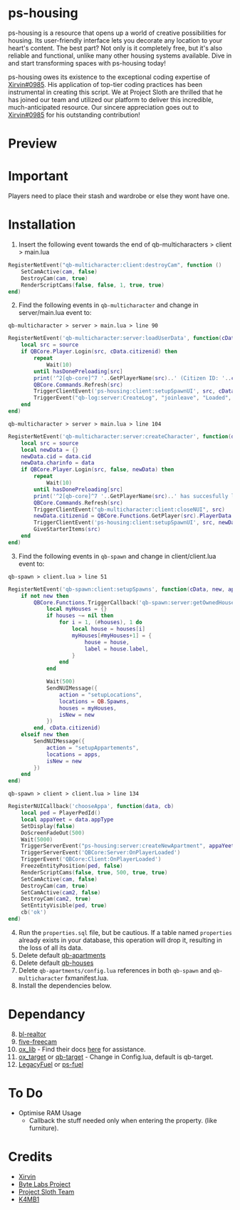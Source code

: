 # ps-housing

ps-housing is a resource that opens up a world of creative possibilities for housing. Its user-friendly interface lets you decorate any location to your heart's content. The best part? Not only is it completely free, but it's also reliable and functional, unlike many other housing systems available. Dive in and start transforming spaces with ps-housing today!

ps-housing owes its existence to the exceptional coding expertise of [Xirvin#0985](https://github.com/ImXirvin). His application of top-tier coding practices has been instrumental in creating this script. We at Project Sloth are thrilled that he has joined our team and utilized our platform to deliver this incredible, much-anticipated resource. Our sincere appreciation goes out to [Xirvin#0985](https://github.com/ImXirvin) for his outstanding contribution!

# Preview

# Important

Players need to place their stash and wardrobe or else they wont have one.

# Installation 
1. Insert the following event towards the end of qb-multicharacters > client > main.lua 

```lua
RegisterNetEvent("qb-multicharacter:client:destroyCam", function ()
    SetCamActive(cam, false)
    DestroyCam(cam, true)
    RenderScriptCams(false, false, 1, true, true)
end)
```

2. Find the following events in `qb-multicharacter` and change in server/main.lua event to: 

`qb-multicharacter > server > main.lua > line 90`
```lua
RegisterNetEvent('qb-multicharacter:server:loadUserData', function(cData)
    local src = source
    if QBCore.Player.Login(src, cData.citizenid) then
        repeat
            Wait(10)
        until hasDonePreloading[src]
        print('^2[qb-core]^7 '..GetPlayerName(src)..' (Citizen ID: '..cData.citizenid..') has succesfully loaded!')
        QBCore.Commands.Refresh(src)
        TriggerClientEvent('ps-housing:client:setupSpawnUI', src, cData)
        TriggerEvent("qb-log:server:CreateLog", "joinleave", "Loaded", "green", "**".. GetPlayerName(src) .. "** (<@"..(QBCore.Functions.GetIdentifier(src, 'discord'):gsub("discord:", "") or "unknown").."> |  ||"  ..(QBCore.Functions.GetIdentifier(src, 'ip') or 'undefined') ..  "|| | " ..(QBCore.Functions.GetIdentifier(src, 'license') or 'undefined') .." | " ..cData.citizenid.." | "..src..") loaded..")
    end
end)
```

`qb-multicharacter > server > main.lua > line 104`
```lua
RegisterNetEvent('qb-multicharacter:server:createCharacter', function(data)
    local src = source
    local newData = {}
    newData.cid = data.cid
    newData.charinfo = data
    if QBCore.Player.Login(src, false, newData) then
        repeat
            Wait(10)
        until hasDonePreloading[src]
        print('^2[qb-core]^7 '..GetPlayerName(src)..' has succesfully loaded!')
        QBCore.Commands.Refresh(src)
        TriggerClientEvent("qb-multicharacter:client:closeNUI", src)
        newData.citizenid = QBCore.Functions.GetPlayer(src).PlayerData.citizenid
        TriggerClientEvent('ps-housing:client:setupSpawnUI', src, newData)
        GiveStarterItems(src)
    end
end)
```
3. Find the following events in `qb-spawn` and change in client/client.lua event to: 

`qb-spawn > client.lua > line 51`
```lua
RegisterNetEvent('qb-spawn:client:setupSpawns', function(cData, new, apps)
    if not new then
        QBCore.Functions.TriggerCallback('qb-spawn:server:getOwnedHouses', function(houses)
            local myHouses = {}
            if houses ~= nil then
                for i = 1, (#houses), 1 do
                    local house = houses[i]
                    myHouses[#myHouses+1] = {
                        house = house,
                        label = house.label,
                    }
                end
            end

            Wait(500)
            SendNUIMessage({
                action = "setupLocations",
                locations = QB.Spawns,
                houses = myHouses,
                isNew = new
            })
        end, cData.citizenid)
    elseif new then
        SendNUIMessage({
            action = "setupAppartements",
            locations = apps,
            isNew = new
        })
    end
end)
```

`qb-spawn > client > client.lua > line 134`
```lua
RegisterNUICallback('chooseAppa', function(data, cb)
    local ped = PlayerPedId()
    local appaYeet = data.appType
    SetDisplay(false)
    DoScreenFadeOut(500)
    Wait(5000)
    TriggerServerEvent("ps-housing:server:createNewApartment", appaYeet)
    TriggerServerEvent('QBCore:Server:OnPlayerLoaded')
    TriggerEvent('QBCore:Client:OnPlayerLoaded')
    FreezeEntityPosition(ped, false)
    RenderScriptCams(false, true, 500, true, true)
    SetCamActive(cam, false)
    DestroyCam(cam, true)
    SetCamActive(cam2, false)
    DestroyCam(cam2, true)
    SetEntityVisible(ped, true)
    cb('ok')
end)
```

4. Run the `properties.sql` file, but be cautious. If a table named `properties` already exists in your database, this operation will drop it, resulting in the loss of all its data.
5. Delete default [qb-apartments](https://github.com/qbcore-framework/qb-apartments)
6. Delete default [qb-houses](https://github.com/qbcore-framework/qb-houses)
7. Delete `qb-apartments/config.lua` references in both `qb-spawn` and `qb-multicharacter` fxmanifest.lua.
8. Install the dependencies below.

# Dependancy
8. [bl-realtor](https://github.com/Byte-Labs-Project/bl-realtor)
9. [five-freecam](https://github.com/Deltanic/fivem-freecam)
10. [ox_lib](https://github.com/overextended/ox_lib) - Find their docs [here](https://overextended.github.io/docs/ox_lib) for assistance.
11. [ox_target](https://github.com/overextended/ox_target) or [qb-target](https://github.com/qbcore-framework/qb-target) - Change in Config.lua, default is qb-target.
12. [LegacyFuel](https://github.com/qbcore-framework/LegacyFuel) or [ps-fuel](https://github.com/Project-Sloth/ps-fuel)

# To Do
- Optimise RAM Usage
    - Callback the stuff needed only when entering the property. (like furniture).

# Credits
* [Xirvin](https://github.com/ImXirvin)
* [Byte Labs Project](https://github.com/Byte-Labs-Project)
* [Project Sloth Team](https://discord.gg/projectsloth)
* [K4MB1](https://www.k4mb1maps.com/)
